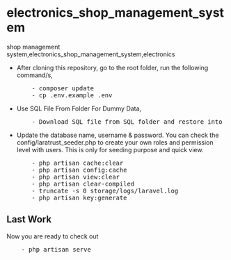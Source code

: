 # electronics_shop_management_system
shop management system,electronics_shop_management_system,electronics
<ul>
<li>After cloning this repository, go to the root folder, run the following command/s,
<pre>
    - composer update
    - cp .env.example .env</pre>
</li>
    
<li>Use SQL File From Folder For Dummy Data,
<pre>
    - Download SQL file from SQL folder and restore into database
</li>

<li>Update the database name, username & password. You can check the config/laratrust_seeder.php to create your own roles and permission level with users. This is only for seeding purpose and quick view.
<pre>
    - php artisan cache:clear
    - php artisan config:cache
    - php artisan view:clear
    - php artisan clear-compiled
    - truncate -s 0 storage/logs/laravel.log
    - php artisan key:generate</pre> </li>

</ul>

## Last Work
Now you are ready to check out

<pre>
    - php artisan serve
</pre>
